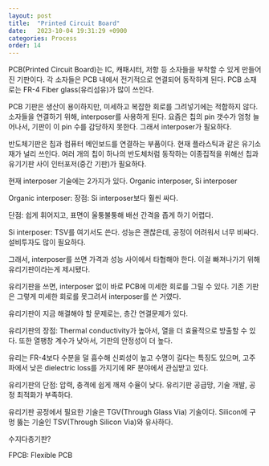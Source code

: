 ```yaml
---
layout: post
title:  "Printed Circuit Board"
date:   2023-10-04 19:31:29 +0900
categories: Process
order: 14
---
```


PCB(Printed Circuit Board)는 IC, 캐패시터, 저항 등 소자들을 부착할 수 있게 만들어진 기판이다.
각 소자들은 PCB 내에서 전기적으로 연결되어 동작하게 된다.
PCB 소재로는 FR-4 Fiber glass(유리섬유)가 많이 쓰인다.

PCB 기판은 생산이 용이하지만, 미세하고 복잡한 회로를 그려넣기에는 적합하지 않다.
소자들을 연결하기 위해, interposer를 사용하게 된다.
요즘은 칩의 pin 갯수가 엄청 늘어나서, 기판이 이 pin 수를 감당하지 못한다. 그래서 interposer가 필요하다.





반도체기판은 칩과 컴퓨터 메인보드를 연결하는 부품이다. 현재 플라스틱과 같은 유기소재가 널리 쓰인다. 여러 개의 칩이 하나의 반도체처럼 동작하는 이종집적을 위해선 칩과 유기기판 사이 인터포저(중간 기판)가 필요하다.

현재 interposer 기술에는 2가지가 있다.
Organic interposer, Si interposer

Organic interposer:
장점: Si interposer보다 훨씬 싸다.

단점: 쉽게 휘어지고, 표면이 울퉁불퉁해 배선 간격을 좁게 하기 어렵다.

Si interposer:
TSV를 여기서도 쓴다.
성능은 괜찮은데, 공정이 어려워서 너무 비싸다. 설비투자도 많이 필요하다.

그래서, interposer를 쓰면 가격과 성능 사이에서 타협해야 한다.
이걸 빠져나가기 위해 유리기판이라는게 제시됐다.

유리기판을 쓰면, interposer 없이 바로 PCB에 미세한 회로를 그릴 수 있다. 기존 기판은 그렇게 미세한 회로를 못그려서 interposer를 쓴 거였다.

유리기판이 지금 해결해야 할 문제로는, 층간 연결문제가 있다.





유리기판의 장점:
Thermal conductivity가 높아서, 열을 더 효율적으로 방출할 수 있다.
또한 열팽창 계수가 낮아서, 기판의 안정성이 더 높다.

유리는 FR-4보다 수분을 덜 흡수해 신뢰성이 높고 수명이 길다는 특징도 있으며,
고주파에서 낮은 dielectric loss를 가지기에 RF 분야에서 관심받고 있다.


유리기판의 단점:
압력, 충격에 쉽게 깨져 수율이 낮다.
유리기판 공급망, 기술 개발, 공정 최적화가 부족하다.

유리기판 공정에서 필요한 기술은 TGV(Through Glass Via) 기술이다.
Silicon에 구멍 뚫는 기술인 TSV(Through Silicon Via)와 유사하다.


수지다층기판?

FPCB: Flexible PCB
